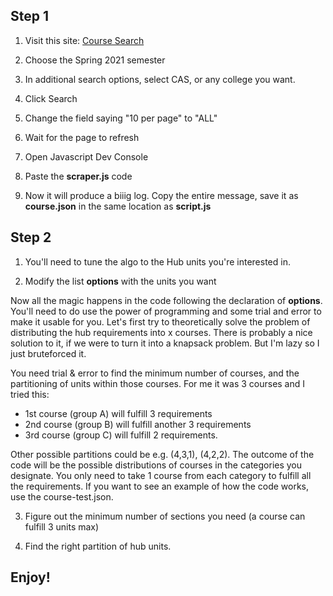 ## Step 1
1. Visit this site:
[Course Search](https://www.bu.edu/phpbin/course-search)

2. Choose the Spring 2021 semester
3. In additional search options, select CAS, or any college you want.
4. Click Search
5. Change the field saying "10 per page" to "ALL"
6. Wait for the page to refresh
7. Open Javascript Dev Console
8. Paste the __scraper.js__ code
9. Now it will produce a biiig log. Copy the entire message, save it as __course.json__ in the same location as __script.js__

## Step 2
1. You'll need to tune the algo to the Hub units you're interested in.

2. Modify the list __options__ with the units you want

Now all the magic happens in the code following the declaration of __options__. You'll need to do use the power of programming and some trial and error to make it usable for you. Let's first try to theoretically solve the problem of distributing the hub requirements into x courses. There is probably a nice solution to it, if we were to turn it into a knapsack problem. But I'm lazy so I just bruteforced it.

You need trial & error to find the minimum number of courses, and the partitioning of units within those courses. For me it was 3 courses and I tried this:
- 1st course (group A) will fulfill 3 requirements
- 2nd course (group B) will fulfill another 3 requirements
- 3rd course (group C) will fulfill 2 requirements.

Other possible partitions could be e.g. (4,3,1), (4,2,2). The outcome of the code will be the possible distributions of courses in the categories you designate. You only need to take 1 course from each category to fulfill all the requirements. If you want to see an example of how the code works, use the course-test.json.

3. Figure out the minimum number of sections you need (a course can fulfill 3 units max)

4. Find the right partition of hub units.

## Enjoy!

